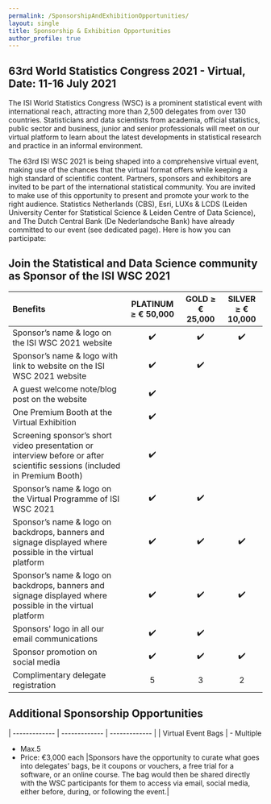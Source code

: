 ```yaml
---
permalink: /SponsorshipAndExhibitionOpportunities/
layout: single
title: Sponsorship & Exhibition Opportunities
author_profile: true
---
```


## 63rd World Statistics Congress 2021 - Virtual, Date: 11-16 July 2021

The ISI World Statistics Congress (WSC) is a prominent statistical event with international reach, attracting more than 2,500 delegates from over 130 countries. Statisticians and data scientists from academia, official statistics, public sector and business, junior and senior professionals will meet on our virtual platform to learn about the latest developments in statistical research and practice in an informal environment.

The 63rd ISI WSC 2021 is being shaped into a comprehensive virtual event, making use of the chances that the virtual format offers while keeping a high standard of scientific content. Partners, sponsors and exhibitors are invited to be part of the international statistical community. You are invited to make use of this opportunity to present and promote your work to the right audience. Statistics Netherlands (CBS), Esri, LUXs & LCDS (Leiden University Center for Statistical Science & Leiden Centre of Data Science), and The Dutch Central Bank (De Nederlandsche Bank) have already committed to our event (see dedicated page). Here is how you can participate:

## Join the Statistical and Data Science community as Sponsor of the ISI WSC 2021

| Benefits | PLATINUM ≥ € 50,000 | GOLD ≥ € 25,000 | SILVER ≥ € 10,000 |
| :------------- | :-------------: | :-------------: | :-------------: |
| Sponsor’s name & logo on the ISI WSC 2021 website | ✔️ | ✔️ | ✔️ |
| Sponsor’s name & logo with link to website on the ISI WSC 2021 website | ✔️ | ✔️ |  |
| A guest welcome note/blog post on the website | ✔️ | | |
| One Premium Booth at the Virtual Exhibition | ✔️ | | |
| Screening sponsor’s short video presentation or interview before or after scientific sessions (included in Premium Booth) | ✔️ | | |
| Sponsor’s name & logo on the Virtual Programme of ISI WSC 2021 | ✔️ | ✔️ | |
| Sponsor’s name & logo on backdrops, banners and signage displayed where possible in the virtual platform | ✔️ | ✔️ | ✔️ |
| Sponsor’s name & logo on backdrops, banners and signage displayed where possible in the virtual platform | ✔️ | ✔️ | ✔️ |
| Sponsors' logo in all our email communications | ✔️ | ✔️ | |
| Sponsor promotion on social media | ✔️ | ✔️ | ✔️ |
| Complimentary delegate registration | 5 | 3 | 2 |

## Additional Sponsorship Opportunities

| ------------- | ------------- | ------------- |
| Virtual Event Bags | - Multiple 
- Max.5 
- Price: €3,000 each |Sponsors have the opportunity to curate what goes into delegates’ bags, be it coupons or vouchers, a free trial for a software, or an online course. The bag would then be shared directly with the WSC participants for them to access via email, social media, either before, during, or following the event.|

